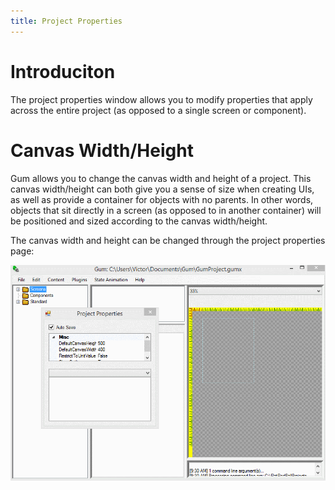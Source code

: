 ```yaml
---
title: Project Properties
---
```


# Introduciton

The project properties window allows you to modify properties that apply across the entire project (as opposed to a single screen or component).

# Canvas Width/Height

Gum allows you to change the canvas width and height of a project. This canvas width/height can both give you a sense of size when creating UIs, as well as provide a container for objects with no parents. In other words, objects that sit directly in a screen (as opposed to in another container) will be positioned and sized according to the canvas width/height.

The canvas width and height can be changed through the project properties page:

![](GumCanvasWidthHeight.gif)